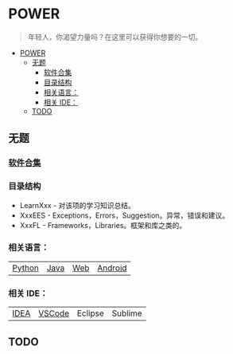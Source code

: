 # POWER

> 年轻人，你渴望力量吗？在这里可以获得你想要的一切。

- [POWER](#power)
    - [无题](#%E6%97%A0%E9%A2%98)
        - [软件合集](#%E8%BD%AF%E4%BB%B6%E5%90%88%E9%9B%86)
        - [目录结构](#%E7%9B%AE%E5%BD%95%E7%BB%93%E6%9E%84)
        - [相关语言：](#%E7%9B%B8%E5%85%B3%E8%AF%AD%E8%A8%80)
        - [相关 IDE：](#%E7%9B%B8%E5%85%B3-ide)
    - [TODO](#todo)

## 无题

### [软件合集](https://github.com/SimbaPing/POWER/tree/master/Other/软件合集.md/)

### 目录结构

- LearnXxx - 对该项的学习知识总结。
- XxxEES - Exceptions，Errors，Suggestion。异常，错误和建议。
- XxxFL - Frameworks，Libraries。框架和库之类的。

### 相关语言：


|  |  |  |  |
--------|---------|---------|--------
[Python](https://github.com/SimbaPing/POWER/tree/master/Python/) | [Java](https://github.com/SimbaPing/POWER/tree/master/Java/) | [Web](https://github.com/SimbaPing/POWER/tree/master/Web/) | [Android](https://github.com/SimbaPing/POWER/tree/master/Android/)

### 相关 IDE：

|  |  |  |  |
------- | ------- | ------- | -------
[IDEA](https://github.com/SimbaPing/POWER/tree/master/IDE/IDEA.md/) | [VSCode](https://github.com/SimbaPing/POWER/tree/master/IDE/VSCode.md/) | Eclipse | Sublime

## TODO
